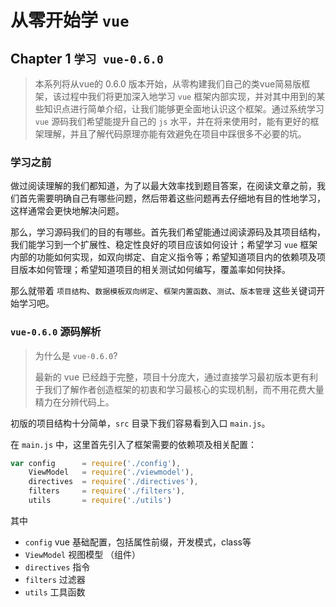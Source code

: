 # 从零开始学 `vue`

##  Chapter 1 `学习 vue-0.6.0`

> 本系列将从vue的 0.6.0 版本开始，从零构建我们自己的类vue简易版框架，该过程中我们将更加深入地学习 `vue` 框架内部实现，并对其中用到的某些知识点进行简单介绍，让我们能够更全面地认识这个框架。通过系统学习 `vue` 源码我们希望能提升自己的 `js` 水平，并在将来使用时，能有更好的框架理解，并且了解代码原理亦能有效避免在项目中踩很多不必要的坑。

### 学习之前

做过阅读理解的我们都知道，为了以最大效率找到题目答案，在阅读文章之前，我们首先需要明确自己有哪些问题，然后带着这些问题再去仔细地有目的性地学习，这样通常会更快地解决问题。

那么，学习源码我们的目的有哪些。首先我们希望能通过阅读源码及其项目结构，我们能学习到一个扩展性、稳定性良好的项目应该如何设计；希望学习 `vue` 框架内部的功能如何实现，如双向绑定、自定义指令等；希望知道项目内的依赖项及项目版本如何管理；希望知道项目的相关测试如何编写，覆盖率如何抉择。

那么就带着 `项目结构`、`数据模板双向绑定`、`框架内置函数`、`测试`、`版本管理` 这些关键词开始学习吧。

### `vue-0.6.0` 源码解析

>  为什么是 `vue-0.6.0`?
>
> 最新的 vue 已经趋于完整，项目十分庞大，通过直接学习最初版本更有利于我们了解作者创造框架的初衷和学习最核心的实现机制，而不用花费大量精力在分辨代码上。

初版的项目结构十分简单，`src` 目录下我们容易看到入口 `main.js`。

在 `main.js` 中，这里首先引入了框架需要的依赖项及相关配置：

```js
var config      = require('./config'),
    ViewModel   = require('./viewmodel'),
    directives  = require('./directives'),
    filters     = require('./filters'),
    utils       = require('./utils')
```

其中

- `config` vue 基础配置，包括属性前缀，开发模式，class等
- `ViewModel` 视图模型 （组件）
- `directives` 指令
- `filters` 过滤器
- `utils` 工具函数


